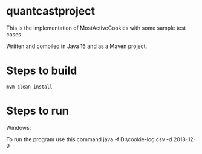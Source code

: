 # quantcastproject

This is the implementation of MostActiveCookies with some sample test cases.

Written and compiled in Java 16 and as a Maven project.

# Steps to build

`mvm clean install`

# Steps to run

Windows:

To run the program use this command
java -f D:\cookie-log.csv -d 2018-12-9
